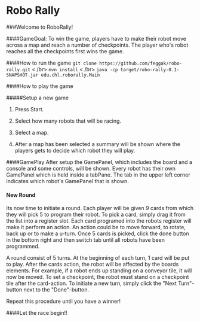 # Robo Rally

###Welcome to RoboRally!

####GameGoal:
To win the game, players have to make their robot move across a map and reach a number of checkpoints. The player
who's robot reaches all the checkpoints first wins the game.

####How to run the game
`git clone https://github.com/feggak/robo-rally.git` < /br>
`mvn install`  < /br>
`java -cp target/robo-rally-0.1-SNAPSHOT.jar edu.chl.roborally.Main`

####How to play the game

#####Setup a new game

1. Press Start.

2. Select how many robots that will be racing.

3. Select a map.

4. After a map has been selected a summary will be shown where the players gets to decide which robot they will play.

####GamePlay
After setup the GamePanel, which includes the board and a console and some controls, will be shown. Every robot has their own
GamePanel which is held inside a tabPane.
The tab in the upper left corner indicates which robot's GamePanel that is shown.

#### New Round
Its now time to initiate a round.
Each player will be given 9 cards from which they will pick 5 to program their robot. To pick a card, simply drag it
from the list into a register slot. Each card programed into the robots register will make it perform an action. An action
could be to move forward, to rotate, back up or to make a u-turn.
Once 5 cards is picked, click the done button in the bottom right and then switch tab until all robots have been programmed.

A round consist of 5 turns. At the beginning of each turn, 1 card will be put to play. After the cards action, the robot
will be affected by the boards elements. For example, if a robot ends up standing on a conveyor tile, it will now be moved.
To set a checkpoint, the robot must stand on a checkpoint tile after the card-action.
To initiate a new turn, simply click the "Next Turn"-button next to the "Done"-button.

Repeat this procedure until you have a winner!

####Let the race begin!!

